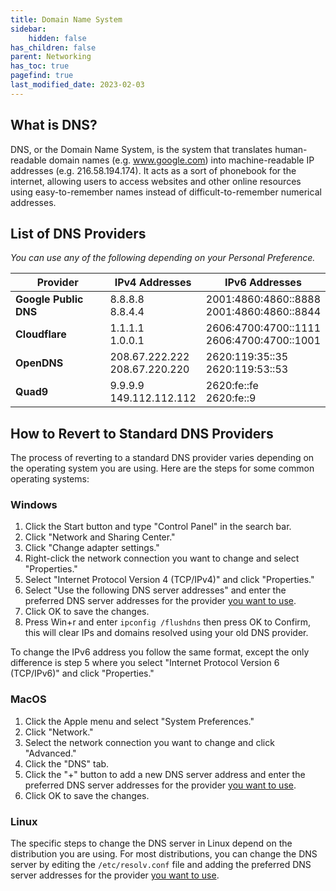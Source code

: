 ```yaml
---
title: Domain Name System
sidebar:
    hidden: false
has_children: false
parent: Networking
has_toc: true
pagefind: true
last_modified_date: 2023-02-03
---
```






## What is DNS?

DNS, or the Domain Name System, is the system that translates human-readable domain names (e.g. www.google.com) into machine-readable IP addresses (e.g. 216.58.194.174). It acts as a sort of phonebook for the internet, allowing users to access websites and other online resources using easy-to-remember names instead of difficult-to-remember numerical addresses.

## List of DNS Providers

*You can use any of the following depending on your Personal Preference.*

| **Provider**       | **IPv4 Addresses**            | **IPv6 Addresses**                     |
|-------------------|-----------------------------|----------------------------------------|
| **Google Public DNS** | 8.8.8.8  <br> 8.8.4.4   | 2001:4860:4860::8888  <br> 2001:4860:4860::8844 |
| **Cloudflare**    | 1.1.1.1  <br> 1.0.0.1       | 2606:4700:4700::1111  <br> 2606:4700:4700::1001 |
| **OpenDNS**       | 208.67.222.222  <br> 208.67.220.220 | 2620:119:35::35  <br> 2620:119:53::53 |
| **Quad9**         | 9.9.9.9  <br> 149.112.112.112 | 2620:fe::fe  <br> 2620:fe::9          |


## How to Revert to Standard DNS Providers

The process of reverting to a standard DNS provider varies depending on the operating system you are using. Here are the steps for some common operating systems:

### Windows

1. Click the Start button and type "Control Panel" in the search bar.
2. Click "Network and Sharing Center."
3. Click "Change adapter settings."
4. Right-click the network connection you want to change and select "Properties."
5. Select "Internet Protocol Version 4 (TCP/IPv4)" and click "Properties."
6.  Select "Use the following DNS server addresses" and enter the preferred DNS server addresses for the provider [you want to use](#list-of-dns-providers).
7. Click OK to save the changes.
8. Press Win+r and enter ```ipconfig /flushdns``` then press OK to Confirm, this will clear IPs and domains resolved using your old DNS provider.

To change the IPv6 address you follow the same format, except the only difference is step 5 where you select "Internet Protocol Version 6 (TCP/IPv6)" and click "Properties."

### MacOS

1. Click the Apple menu and select "System Preferences."
2. Click "Network."
3. Select the network connection you want to change and click "Advanced."
4. Click the "DNS" tab.
5. Click the "+" button to add a new DNS server address and enter the preferred DNS server addresses for the provider [you want to use](#list-of-dns-providers).
6. Click OK to save the changes.

### Linux

The specific steps to change the DNS server in Linux depend on the distribution you are using. For most distributions, you can change the DNS server by editing the `/etc/resolv.conf` file and adding the preferred DNS server addresses for the provider [you want to use](#list-of-dns-providers).
